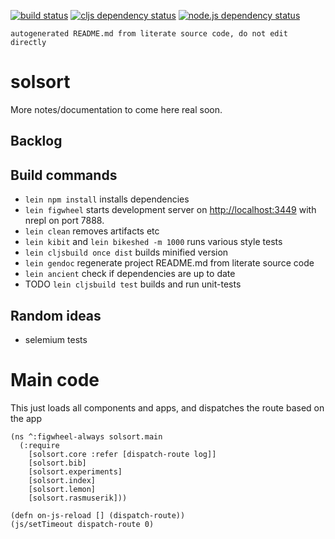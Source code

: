     
[![build status](https://travis-ci.org/rasmuserik/solsort-new.svg?branch=master)](https://travis-ci.org/rasmuserik/solsort-new)
[![cljs dependency status](http://jarkeeper.com/rasmuserik/solsort-new/status.png)](http://jarkeeper.com/rasmuserik/solsort-new)
[![node.js dependency status](https://david-dm.org/rasmuserik/solsort-new.svg)](https://david-dm.org/rasmuserik/solsort-new)

`autogenerated README.md from literate source code, do not edit directly`

# solsort

More notes/documentation to come here real soon.

## Backlog

## Build commands

- `lein npm install` installs dependencies
- `lein figwheel` starts development server on
  [http://localhost:3449](http://localhost:3449/) with nrepl on port 7888.
- `lein clean` removes artifacts etc
- `lein kibit` and `lein bikeshed -m 1000` runs various style tests
- `lein cljsbuild once dist` builds minified version
- `lein gendoc` regenerate project README.md from literate source code
- `lein ancient` check if dependencies are up to date
- TODO `lein cljsbuild test` builds and run unit-tests


## Random ideas

- selemium tests

# Main code

This just loads all components and apps, and dispatches the route based on the app

    
    (ns ^:figwheel-always solsort.main
      (:require
        [solsort.core :refer [dispatch-route log]]
        [solsort.bib]
        [solsort.experiments]
        [solsort.index]
        [solsort.lemon]
        [solsort.rasmuserik]))
    
    (defn on-js-reload [] (dispatch-route))
    (js/setTimeout dispatch-route 0)
